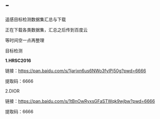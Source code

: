 # -
遥感目标检测数据集汇总与下载

正在下载各类数据集，汇总之后传到百度云

等时间空一点再整理

目标检测

**1.HRSC2016**

链接：https://pan.baidu.com/s/1jarjxn6us6NWo3fylPj50g?pwd=6666 

提取码：6666

2.DIOR

链接：https://pan.baidu.com/s/1tBnOwRyxsGFaSTWqk9wjbw?pwd=6666 

提取码：6666



